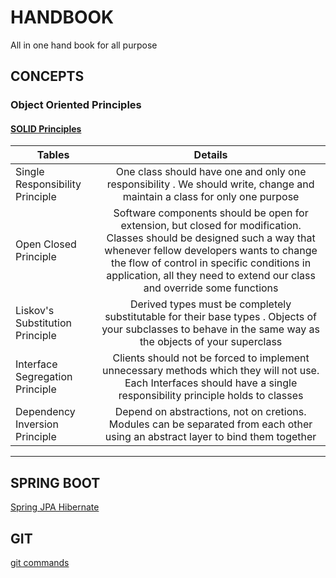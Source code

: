 # HANDBOOK
All in one hand book for all purpose
## CONCEPTS
### Object Oriented Principles 
#### [SOLID Principles](https://howtodoinjava.com/best-practices/5-class-design-principles-solid-in-java)

| Tables                             | Details          
| ---------------------------------- |:------------------------------------------------------------------------------------------------:|
| Single Responsibility Principle    | One class should have one and only one responsibility . We should write, change and maintain a class for only one purpose |
| Open Closed Principle              | Software components should be open for extension, but closed for modification. Classes should be designed such a way that whenever fellow developers wants to change the flow of control in specific conditions in application, all they need to extend our class and override some functions |
| Liskov's Substitution Principle    | Derived types must be completely substitutable for their base types . Objects of your subclasses to behave in the same way as the objects of your superclass |
| Interface Segregation Principle    | Clients should not be forced to implement unnecessary methods which they will not use. Each Interfaces should have a single responsibility principle holds to classes |
| Dependency Inversion Principle     | Depend on abstractions, not on cretions. Modules can be separated from each other using an abstract layer to bind them together |








---
## SPRING BOOT
[Spring JPA Hibernate](https://gist.github.com/atishchoudhury/16c6e7290dcfde065cf359768fc351aa/e91ed6579dc6f0950fce2a3024b99347be418b79#file-readme-md)

## GIT
[git commands](/git-commands)
